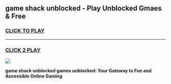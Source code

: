 
## game shack unblocked - Play Unblocked Gmaes & Free
<h3>
<a href="https://news.freeplayer.one?title=game_shack_unblocked&ref=23F">CLICK TO PLAY</a></h3>
<hr>

<h3>
<a href="https://news.freeplayer.one?title=game_shack_unblocked&ref=23F">CLICK 2 PLAY</a>
  
</h3>

<a href="https://news.freeplayer.one?title=game_shack_unblocked&ref=23F/"><img src="https://clearcache.store/games.png"></a>


**game shack unblocked games unblocked: Your Gateway to Fun and Accessible Online Gaming**
